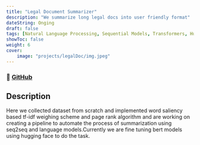 ```yaml
---
title: "Legal Document Summarizer"
description: "We summarize long legal docs into user friendly format"
dateString: Onging
draft: false
tags: [Natural Language Processing, Sequential Models, Transformers, HuggingFace]
showToc: false
weight: 6
cover:
    image: "projects/legalDoc/img.jpeg"
--- 
```

### 🔗 [GitHub](https://github.com/divyansh-tripathi7/Summarizer)
<!-- ### 🔗 [Blog Post](../../blog/face-landmarks-detection) -->

## Description

Here we collected dataset from scratch and implemented word saliency based tf-idf weighing scheme and
page rank algorithm and are working on creating a pipeline to automate the process of summarization using
seq2seq and language models.Currently we are fine tuning bert models using hugging face to do the task.
